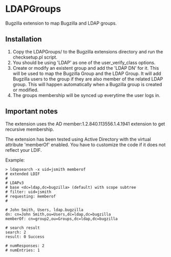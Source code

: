 LDAPGroups
==========

Bugzilla extension to map Bugzilla and LDAP groups.

## Installation

1. Copy the LDAPGroups/ to the Bugzilla extensions directory and run the checksetup.pl script.
2. You should be using 'LDAP' as one of the user_verify_class options.
3. Create or modify an existent group and add the 'LDAP DN' for it. This will be used to map the Bugzilla Group and the LDAP Group. It will add Bugzilla users to the group if they are also member of the related LDAP group. This will happen automatically when a Bugzilla group is created or modified.
4. The groups membership will be synced up everytime the user logs in.

## Important notes

The extension uses the AD member:1.2.840.113556.1.4.1941 extension to get recursive membership.

The extension has been tested using Active Directory with the virtual attribute 'memberOf' enabled. You have to customize the code if it does not reflect your LDIF.

Example:

    > ldapsearch -x uid=jsmith memberof
    # extended LDIF
    #
    # LDAPv3
    # base <dc=ldap,dc=bugzilla> (default) with scope subtree
    # filter: uid=jsmith
    # requesting: memberof
    #

    # John Smith, Users, ldap.bugzilla
    dn: cn=John Smith,ou=Users,dc=ldap,dc=bugzilla
    memberOf: cn=group2,ou=Groups,dc=ldap,dc=bugzilla

    # search result
    search: 2
    result: 0 Success

    # numResponses: 2
    # numEntries: 1
